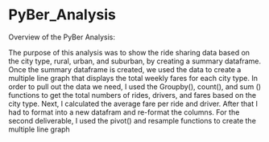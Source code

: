 # PyBer_Analysis
Overview of the PyBer Analysis:

The purpose of this analysis was to show the ride sharing data based on the city type, rural, urban, and suburban, by creating a summary dataframe. Once the summary dataframe is created, we used the data to create a multiple line graph that displays the total weekly fares for each city type. In order to pull out the data we need, I used the Groupby(), count(), and sum () functions to get the total numbers of rides, drivers, and fares based on the city type. Next, I calculated the average fare per ride and driver. After that I had to format into a new datafram and re-format the columns. For the second deliverable, I used the pivot() and resample functions to create the multiple line graph 
